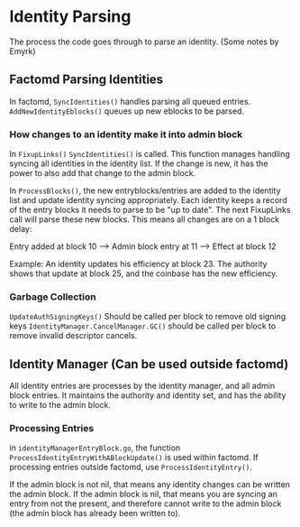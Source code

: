 # Identity Parsing

The process the code goes through to parse an identity. (Some notes by Emyrk)

## Factomd Parsing Identities

In factomd, `SyncIdentities()` handles parsing all queued entries. `AddNewIdentityEblocks()` queues up new eblocks to be parsed.


### How changes to an identity make it into admin block

In `FixupLinks()` `SyncIdentities()` is called. This function manages handling syncing all identities in the identity list. If the change is new, it has the power to also add that change to the admin block.

In `ProcessBlocks()`, the new entryblocks/entries are added to the identity list and update identity syncing appropriately. Each identity keeps a record of the entry blocks it needs to parse to be "up to date". The next FixupLinks call will parse these new blocks. This means all changes are on a 1 block delay:


Entry added at block 10 --> Admin block entry at 11 --> Effect at block 12

Example: An identity updates his efficiency at block 23. The authority shows that update at block 25, and the coinbase has the new efficiency.


### Garbage Collection

`UpdateAuthSigningKeys()` Should be called per block to remove old signing keys
`IdentityManager.CancelManager.GC()` should be called per block to remove invalid descriptor cancels.


## Identity Manager (Can be used outside factomd)

All identity entries are processes by the identity manager, and all admin block entries. It maintains the authority and identity set, and has the ability to write to the admin block.

### Processing Entries

in `identityManagerEntryBlock.go`, the function `ProcessIdentityEntryWithABlockUpdate()` is used within factomd. If processing entries outside factomd, use `ProcessIdentityEntry()`.

If the admin block is not nil, that means any identity changes can be written the admin block. If the admin block is nil, that means you are syncing an entry from not the present, and therefore cannot write to the admin block (the admin block has already been written to).